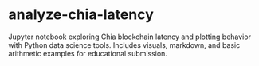 # analyze-chia-latency
Jupyter notebook exploring Chia blockchain latency and plotting behavior with Python data science tools. Includes visuals, markdown, and basic arithmetic examples for educational submission.
